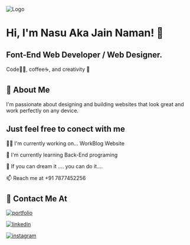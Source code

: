 
![Logo](https://media.discordapp.net/attachments/1106481810273206293/1109007978146828368/GitHUb_nasu.png?width=1025&height=390)

# Hi, I'm Nasu Aka Jain Naman! 👋
## Font-End Web Developer / Web Designer.
Code👨‍💻, coffee☕, and creativity 🎨
## 🚀 About Me
I'm passionate about designing and building websites that look great and work perfectly on any device.



## Just feel free to conect with me

👩‍💻 I'm currently working on... WorkBlog Website

🧠 I'm currently learning Back-End programing

🧠 If you can dream it .... you can do it....

📫 Reach me at +91 7877452256
## 🔗 Contact Me At
[![portfolio](https://img.shields.io/badge/my_portfolio-000?style=for-the-badge&logo=ko-fi&logoColor=white)](https://nasu.live/)

[![linkedin](https://img.shields.io/badge/linkedin-0A66C2?style=for-the-badge&logo=linkedin&logoColor=white)](https://www.linkedin.com/in/nasu1708/)

[![instagram](https://img.shields.io/badge/instagram-962fbf?style=for-the-badge&logo=instagram&logoColor=white)](https://www.instagram.com/self.nasu/)
